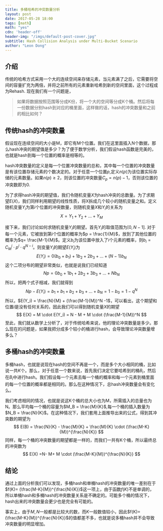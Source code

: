 ```yaml
---
title: 多桶哈希的冲突数量分析
layout: post
date: 2017-05-28 18:00
tags: [math]
math: "yes"
cdn: 'header-off'
header-img: "/imgs/default-post-cover.jpg"
subtitle: Hash Collision Analysis under Multi-Bucket Scenario
author: "Leon Dong"
---
```


## 介绍
传统的哈希方式采用一个大的连续空间来存储元素，当元素满了之后，它需要将空间的容量扩充为两倍，并将之前所有的元素重新哈希到新的空间里面，这个过程成为Rehash.  现在我们有一个问题是，

>如果将数据按照范围等分成K份，将一个大的空间等分成K个桶。然后将每一份数据分别hash到对应的桶里面，这样做的话，hash的冲突数量和之前的相比如何？

## 传统hash的冲突数量
假设现在连续空间的大小是M，即它有M个位置。我们在这里面插入N个数据，那么hash冲突的期望值是多少？为了便于数学分析，我们假设hash函数是完美的，也就是hash到每一个位置的概率是相等的。

hash冲突数量的定义是每一个位置冲突数量的总和，其中每一个位置的冲突数量是有该位置存储元素的个数决定的。对于任意一个位置$p$,定义$n(p)$为该位置实际存储的元素数量。如果$n(p) \ge 2$，则该位置的冲突数量$C_p = n(p)-1$，否则该位置的冲突数即为0.

为了求得hash冲突的期望值，我们令随机变量$X$为hash冲突的总数量。为了求期望$E(X)$，我们同样利用期望的线性性质，将X拆成几个较小的随机变量之和。定义随机变量$Y_i$为第$i$个位置的冲突数量，则随机变量$X$和$Y_i$的关系为
$$
X = Y_1 + Y_2 + ... + Y_M
$$

接下来，我们讨论如何求随机变量$Y_i$的期望。首先$Y_i$的取值范围为$[0,N-1]$. 对于每一个元素，它被放到第$i$个位置的概率为$p = \frac{1}{M}$，放到了其他位置的概率为$q= \frac{M-1}{M}$。定义$b_i$为该位置中放入了$i$个元素的概率，则$b_i= C_{M}^{i} \cdot p^i \cdot q^{N-i}$。则变量$Y_i$的期望$E(Y_i)$为
$$
E(Y_i) = 0 (b_0 +b_1) + 1b_2 + 2b_3 + ... + (N-1)b_N
$$
这个二项分布的期望非常类似，也就是说我们已经知道
$$
Np = 0b_0 + 1 b_1 + 2b_2 + 3b_3 + ... + Nb_N
$$
所以，把两个式子相减，我们就得到
$$
Np - E(Y_i) = b_1 + b_1 + b_2 + b_3 + ... + b_N = 1-b_0 = 1 - q^N
$$
所以，$E(Y_i) = \frac{N}{M} + (\frac{M-1}{M})^N -1$，可以看出，这个期望和位置$i$是没有任何关系的，因此我们可以得到随机变量$X$的期望
$$
E(X) = M \cdot E(Y_i) = N - M + M \cdot (\frac{M-1}{M})^N
$$
至此，我们就从数学上分析了，对于传统哈希来说，他的理论冲突数量是多少。那么现在的问题是，如果我把分成多个较小的桶进行hash，会导致理论冲突数量增多么？

## 多桶hash的冲突数量
多桶hash，也就是说现在hash的空间不再是一个，而是多个大小相同的桶，比如说一共$K$个。那么，对于任意一个数来说，首先我们决定它要哈希到的桶$B_i$，然后在$B_i$中进行hash。我们假设每一个元素去每一个桶的概率和每一个元素到桶里面的每一个位置的概率都是相同的。那么在这种情况下，总hash冲突数量会有变化么。

我们考虑相同的情况，也就是说这K个桶的总大小也为M，所需插入的总量也为N。那么平均每一个桶的容量为$M_B = \frac{M}{K}$,每一个桶的插入数量为$N_B = \frac{N}{K}$。在这种情况下，我们套用上面推导出来的公式，得到其冲突数的期望为
$$
E(B) = \frac{N}{K} - \frac{M}{K} + \frac{M}{K} \cdot (\frac{M-K}{M})^{\frac{N}{K}}
$$
同样，每一个桶的冲突数量的期望都是一样的，而我们一共有K个桶，所以最终总的冲突数为
$$
E(X) =N- M+ M \cdot (\frac{M-K}{M})^{\frac{N}{K}}
$$

## 结论
通过上面的分析我们可以发现，多桶hash和单桶hash的冲突数量的唯一差别在于$f(K)= (\frac{M-K}{M})^{\frac{N}{K}}$这一项上，由于函数$f(K)$不是单调的，所以单桶hash和多桶hash的冲突数量关系是不确定的。可能多个桶的情况下，hash出来的冲突数量会更少也是完全有可能的。

事实上，由于$M,N$一般都是比较大的数，而$K$一般数值较小，因此$f(K)= (\frac{M-K}{M})^{\frac{N}{K}}$的值都差不多，也就是说多桶hash并不会导致冲突数量的明显增加。